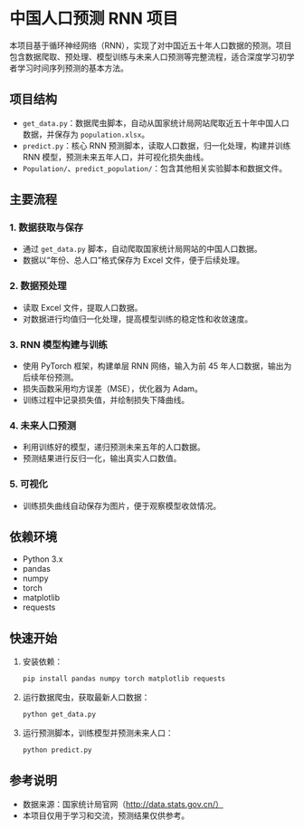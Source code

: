 # 中国人口预测 RNN 项目

本项目基于循环神经网络（RNN），实现了对中国近五十年人口数据的预测。项目包含数据爬取、预处理、模型训练与未来人口预测等完整流程，适合深度学习初学者学习时间序列预测的基本方法。

## 项目结构

- `get_data.py`：数据爬虫脚本，自动从国家统计局网站爬取近五十年中国人口数据，并保存为 `population.xlsx`。
- `predict.py`：核心 RNN 预测脚本，读取人口数据，归一化处理，构建并训练 RNN 模型，预测未来五年人口，并可视化损失曲线。
- `Population/`、`predict_population/`：包含其他相关实验脚本和数据文件。

## 主要流程

### 1. 数据获取与保存

- 通过 `get_data.py` 脚本，自动爬取国家统计局网站的中国人口数据。
- 数据以“年份、总人口”格式保存为 Excel 文件，便于后续处理。

### 2. 数据预处理

- 读取 Excel 文件，提取人口数据。
- 对数据进行均值归一化处理，提高模型训练的稳定性和收敛速度。

### 3. RNN 模型构建与训练

- 使用 PyTorch 框架，构建单层 RNN 网络，输入为前 45 年人口数据，输出为后续年份预测。
- 损失函数采用均方误差（MSE），优化器为 Adam。
- 训练过程中记录损失值，并绘制损失下降曲线。

### 4. 未来人口预测

- 利用训练好的模型，递归预测未来五年的人口数据。
- 预测结果进行反归一化，输出真实人口数值。

### 5. 可视化

- 训练损失曲线自动保存为图片，便于观察模型收敛情况。

## 依赖环境

- Python 3.x
- pandas
- numpy
- torch
- matplotlib
- requests

## 快速开始

1. 安装依赖：
   ```bash
   pip install pandas numpy torch matplotlib requests
   ```

2. 运行数据爬虫，获取最新人口数据：
   ```bash
   python get_data.py
   ```

3. 运行预测脚本，训练模型并预测未来人口：
   ```bash
   python predict.py
   ```

## 参考说明

- 数据来源：国家统计局官网（http://data.stats.gov.cn/）
- 本项目仅用于学习和交流，预测结果仅供参考。
